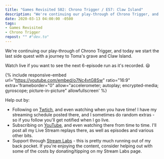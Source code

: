 ```yaml
---
title: "Games Revisited S02: Chrono Trigger / E57: Claw Island"
description: "We're continuing our play-through of Chrono Trigger, and today we start the last side quest with a journey to Toma's grave and Claw Island."
date: 2020-03-13 04:00:00 -0500
tags:
- Games Revisited
- Chrono Trigger
repost: "" #"dev.to"
---
```


We're continuing our play-through of Chrono Trigger, and today we start the last side quest with a journey to Toma's grave and Claw Island.

Watch live if you want to see the next 6-episode run as it's recorded. :smiley:
<!--more-->

{% include responsive-embed url="https://youtube.com/embed/o7Nc4vtG8Sw" ratio="16:9" extra='frameborder="0" allow="accelerometer; autoplay; encrypted-media; gyroscope; picture-in-picture" allowfullscreen' %}

Help out by:
 * Following on [Twtich](https://twitch.tv/AnonJr_Live), and even watching when you have time! I have my streaming schedule posted there, and I sometimes do random extras - so if you follow you'll get notified when I go live.
 * Subscribing on [YouTube](http://www.youtube.com/channel/UCXafqhKHbkSUIrq0LAuu0tw), and even watching there from time to time. I'll post all my Live Stream replays there, as well as episodes and various other bits.
 * Support through [Stream Labs](https://streamlabs.com/anonjr_live) - this is pretty much running out of my back pocket. If you're enjoying the content, consider helping out with some of the costs by donating/tipping on my Stream Labs page.
